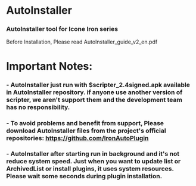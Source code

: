 # AutoInstaller
### AutoInstaller tool for Icone Iron series   
   
Before Installation, Please read AutoInstaller_guide_v2_en.pdf  
   
# Important Notes:
### -	AutoInstaller just run with $scripter_2.4signed.apk available in AutoInstaller repository. if anyone use another version of scripter, we aren't support them and the development team has no responsibility.
   
### -	To avoid problems and benefit from support, Please download AutoInstaller files from the project's official repositories: https://github.com/IronAutoPlugin
   
### -	AutoInstaller after starting run in background and it's not reduce system speed. Just when you want to update list or ArchivedList or install plugins, it uses system resources. Please wait some seconds during plugin installation.


